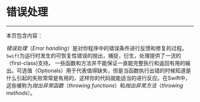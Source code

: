 # 错误处理
-----------------
本页包含内容：

*错误处理*（*Error handling*）是对你程序中的错误条件进行反馈和修复的过程。`Swift`为运行时发生的可恢复性错误的抛出，捕捉，衍生，处理提供了一流的（first-class)支持。
一些函数和方法并不能保证一直能完整执行和返回有用的输出。可选值（Optionals）用于代表值得缺失，但是当函数执行出错的时候知道是什么引起的失败常常是有用的，这样你的代码就能适当的进行反应。在Swift中，这些被称为*抛出异常函数*（*throwing functions*）和*抛出异常方法*（*throwing methods*）。

